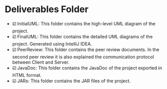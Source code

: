 # Deliverables Folder

- ☑️ InitialUML: This folder contains the high-level UML diagram of the project.
- ☑️ FinalUML: This folder contains the detailed UML diagrams of the project. Generated using IntelliJ IDEA.
- ☑️ PeerReview: This folder contains the peer review documents. In the second peer review it is also explained the communication protocol between Client and Server.
- ☑️ JavaDoc: This folder contains the JavaDoc of the project exported in HTML format.
- ☑️ JARs: This folder contains the JAR files of the project.
